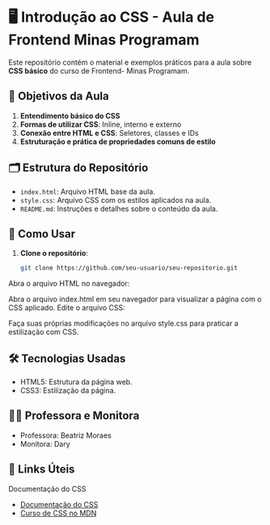 
# 🖥️ Introdução ao CSS - Aula de Frontend Minas Programam

Este repositório contém o material e exemplos práticos para a aula sobre **CSS básico** do curso de Frontend- Minas Programam.

## 🎯 Objetivos da Aula

1. **Entendimento básico do CSS**
2. **Formas de utilizar CSS**: Inline, interno e externo
3. **Conexão entre HTML e CSS**: Seletores, classes e IDs
4. **Estruturação e prática de propriedades comuns de estilo**

## 🗂 Estrutura do Repositório

- `index.html`: Arquivo HTML base da aula.
- `style.css`: Arquivo CSS com os estilos aplicados na aula.
- `README.md`: Instruções e detalhes sobre o conteúdo da aula.

## 🚀 Como Usar

1. **Clone o repositório**:
   ```bash
   git clone https://github.com/seu-usuario/seu-repositorio.git
Abra o arquivo HTML no navegador:

Abra o arquivo index.html em seu navegador para visualizar a página com o CSS aplicado.
Edite o arquivo CSS:

Faça suas próprias modificações no arquivo style.css para praticar a estilização com CSS.
## 🛠 Tecnologias Usadas

- HTML5: Estrutura da página web.
- CSS3: Estilização da página.

## 👩‍🏫 Professora e Monitora

- Professora: Beatriz Moraes
- Monitora: Dary

## 🔗 Links Úteis
Documentação do CSS
- [Documentação do CSS](https://developer.mozilla.org/pt-BR/docs/Web/CSS)
- [Curso de CSS no MDN](https://developer.mozilla.org/pt-BR/docs/Learn/CSS)

